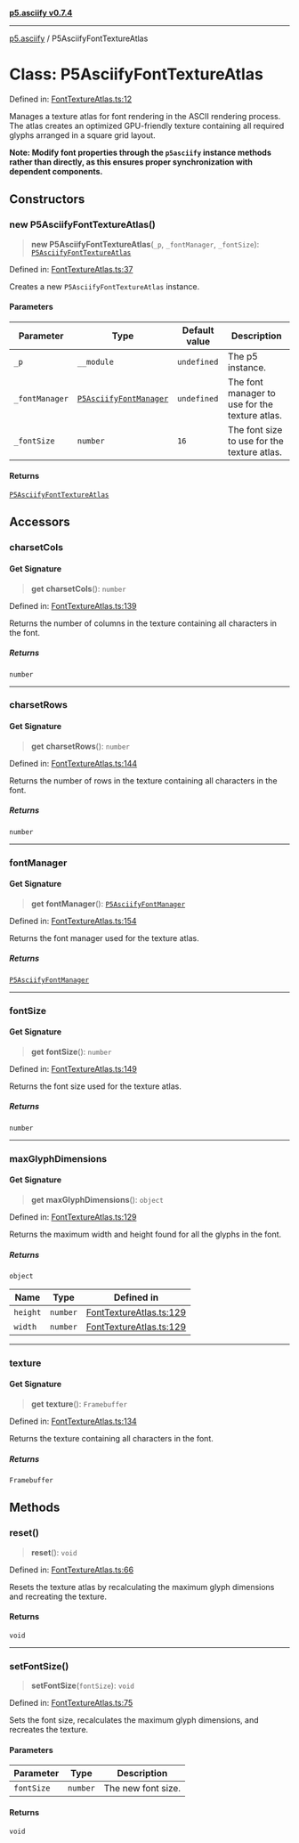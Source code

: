 [**p5.asciify v0.7.4**](../README.md)

***

[p5.asciify](../README.md) / P5AsciifyFontTextureAtlas

# Class: P5AsciifyFontTextureAtlas

Defined in: [FontTextureAtlas.ts:12](https://github.com/humanbydefinition/p5.asciify/blob/6fefeaafef48319cd9c62f693034711261e84b1d/src/lib/FontTextureAtlas.ts#L12)

Manages a texture atlas for font rendering in the ASCII rendering process.
The atlas creates an optimized GPU-friendly texture containing all required glyphs
arranged in a square grid layout.

**Note: Modify font properties through the `p5asciify` instance methods rather than 
directly, as this ensures proper synchronization with dependent components.**

## Constructors

### new P5AsciifyFontTextureAtlas()

> **new P5AsciifyFontTextureAtlas**(`_p`, `_fontManager`, `_fontSize`): [`P5AsciifyFontTextureAtlas`](P5AsciifyFontTextureAtlas.md)

Defined in: [FontTextureAtlas.ts:37](https://github.com/humanbydefinition/p5.asciify/blob/6fefeaafef48319cd9c62f693034711261e84b1d/src/lib/FontTextureAtlas.ts#L37)

Creates a new `P5AsciifyFontTextureAtlas` instance.

#### Parameters

| Parameter | Type | Default value | Description |
| ------ | ------ | ------ | ------ |
| `_p` | `__module` | `undefined` | The p5 instance. |
| `_fontManager` | [`P5AsciifyFontManager`](P5AsciifyFontManager.md) | `undefined` | The font manager to use for the texture atlas. |
| `_fontSize` | `number` | `16` | The font size to use for the texture atlas. |

#### Returns

[`P5AsciifyFontTextureAtlas`](P5AsciifyFontTextureAtlas.md)

## Accessors

### charsetCols

#### Get Signature

> **get** **charsetCols**(): `number`

Defined in: [FontTextureAtlas.ts:139](https://github.com/humanbydefinition/p5.asciify/blob/6fefeaafef48319cd9c62f693034711261e84b1d/src/lib/FontTextureAtlas.ts#L139)

Returns the number of columns in the texture containing all characters in the font.

##### Returns

`number`

***

### charsetRows

#### Get Signature

> **get** **charsetRows**(): `number`

Defined in: [FontTextureAtlas.ts:144](https://github.com/humanbydefinition/p5.asciify/blob/6fefeaafef48319cd9c62f693034711261e84b1d/src/lib/FontTextureAtlas.ts#L144)

Returns the number of rows in the texture containing all characters in the font.

##### Returns

`number`

***

### fontManager

#### Get Signature

> **get** **fontManager**(): [`P5AsciifyFontManager`](P5AsciifyFontManager.md)

Defined in: [FontTextureAtlas.ts:154](https://github.com/humanbydefinition/p5.asciify/blob/6fefeaafef48319cd9c62f693034711261e84b1d/src/lib/FontTextureAtlas.ts#L154)

Returns the font manager used for the texture atlas.

##### Returns

[`P5AsciifyFontManager`](P5AsciifyFontManager.md)

***

### fontSize

#### Get Signature

> **get** **fontSize**(): `number`

Defined in: [FontTextureAtlas.ts:149](https://github.com/humanbydefinition/p5.asciify/blob/6fefeaafef48319cd9c62f693034711261e84b1d/src/lib/FontTextureAtlas.ts#L149)

Returns the font size used for the texture atlas.

##### Returns

`number`

***

### maxGlyphDimensions

#### Get Signature

> **get** **maxGlyphDimensions**(): `object`

Defined in: [FontTextureAtlas.ts:129](https://github.com/humanbydefinition/p5.asciify/blob/6fefeaafef48319cd9c62f693034711261e84b1d/src/lib/FontTextureAtlas.ts#L129)

Returns the maximum width and height found for all the glyphs in the font.

##### Returns

`object`

| Name | Type | Defined in |
| ------ | ------ | ------ |
| <a id="height"></a> `height` | `number` | [FontTextureAtlas.ts:129](https://github.com/humanbydefinition/p5.asciify/blob/6fefeaafef48319cd9c62f693034711261e84b1d/src/lib/FontTextureAtlas.ts#L129) |
| <a id="width"></a> `width` | `number` | [FontTextureAtlas.ts:129](https://github.com/humanbydefinition/p5.asciify/blob/6fefeaafef48319cd9c62f693034711261e84b1d/src/lib/FontTextureAtlas.ts#L129) |

***

### texture

#### Get Signature

> **get** **texture**(): `Framebuffer`

Defined in: [FontTextureAtlas.ts:134](https://github.com/humanbydefinition/p5.asciify/blob/6fefeaafef48319cd9c62f693034711261e84b1d/src/lib/FontTextureAtlas.ts#L134)

Returns the texture containing all characters in the font.

##### Returns

`Framebuffer`

## Methods

### reset()

> **reset**(): `void`

Defined in: [FontTextureAtlas.ts:66](https://github.com/humanbydefinition/p5.asciify/blob/6fefeaafef48319cd9c62f693034711261e84b1d/src/lib/FontTextureAtlas.ts#L66)

Resets the texture atlas by recalculating the maximum glyph dimensions and recreating the texture.

#### Returns

`void`

***

### setFontSize()

> **setFontSize**(`fontSize`): `void`

Defined in: [FontTextureAtlas.ts:75](https://github.com/humanbydefinition/p5.asciify/blob/6fefeaafef48319cd9c62f693034711261e84b1d/src/lib/FontTextureAtlas.ts#L75)

Sets the font size, recalculates the maximum glyph dimensions, and recreates the texture.

#### Parameters

| Parameter | Type | Description |
| ------ | ------ | ------ |
| `fontSize` | `number` | The new font size. |

#### Returns

`void`
